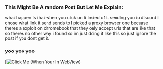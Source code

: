 ### This Might Be A random Post But Let Me Explain:
 what happen is that when you click on it insted of it sending you to discord i chose what link it send sends to
 I picked a proxy browser one becuase theres a exploit on chromebook that they only accept urls that are like
 that so theres no other way i found so im just doing it like this so just ignore the post if you dont get it.




### yoo yoo yoo
[![Click Me (When Your In WebView)](https://encrypted-tbn0.gstatic.com/images?q=tbn:ANd9GcTsBqC4b8wQwDPb9U0-0XtY3w_Dh-KXdxdT6Q&s)
